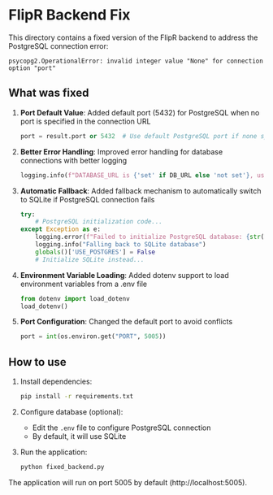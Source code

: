 # FlipR Backend Fix

This directory contains a fixed version of the FlipR backend to address the PostgreSQL connection error:

```
psycopg2.OperationalError: invalid integer value "None" for connection option "port"
```

## What was fixed

1. **Port Default Value**: Added default port (5432) for PostgreSQL when no port is specified in the connection URL
   ```python
   port = result.port or 5432  # Use default PostgreSQL port if none specified
   ```

2. **Better Error Handling**: Improved error handling for database connections with better logging
   ```python
   logging.info(f"DATABASE_URL is {'set' if DB_URL else 'not set'}, using {'PostgreSQL' if USE_POSTGRES else 'SQLite'}")
   ```

3. **Automatic Fallback**: Added fallback mechanism to automatically switch to SQLite if PostgreSQL connection fails
   ```python
   try:
       # PostgreSQL initialization code...
   except Exception as e:
       logging.error(f"Failed to initialize PostgreSQL database: {str(e)}")
       logging.info("Falling back to SQLite database")
       globals()['USE_POSTGRES'] = False
       # Initialize SQLite instead...
   ```

4. **Environment Variable Loading**: Added dotenv support to load environment variables from a .env file
   ```python
   from dotenv import load_dotenv
   load_dotenv()
   ```

5. **Port Configuration**: Changed the default port to avoid conflicts
   ```python
   port = int(os.environ.get("PORT", 5005))
   ```

## How to use

1. Install dependencies:
   ```bash
   pip install -r requirements.txt
   ```

2. Configure database (optional):
   - Edit the `.env` file to configure PostgreSQL connection
   - By default, it will use SQLite

3. Run the application:
   ```bash
   python fixed_backend.py
   ```

The application will run on port 5005 by default (http://localhost:5005).